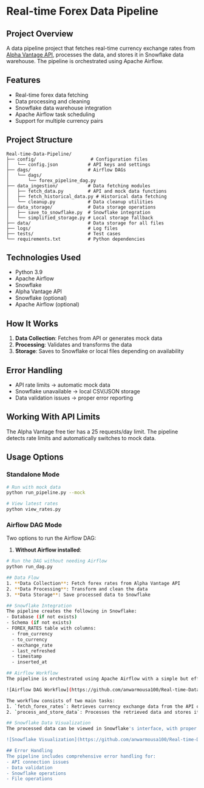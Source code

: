 # Real-time Forex Data Pipeline

## Project Overview
A data pipeline project that fetches real-time currency exchange rates from [Alpha Vantage API](https://www.alphavantage.co), processes the data, and stores it in Snowflake data warehouse. The pipeline is orchestrated using Apache Airflow.

## Features
- Real-time forex data fetching
- Data processing and cleaning
- Snowflake data warehouse integration
- Apache Airflow task scheduling
- Support for multiple currency pairs

## Project Structure
```
Real-time-Data-Pipeline/
├── config/                    # Configuration files
│   └── config.json           # API keys and settings
├── dags/                     # Airflow DAGs
│   └── dags/
│       └── forex_pipeline_dag.py
├── data_ingestion/           # Data fetching modules
│   ├── fetch_data.py         # API and mock data functions
│   ├── fetch_historical_data.py # Historical data fetching
│   └── cleanup.py            # Data cleanup utilities
├── data_storage/             # Data storage operations
│   ├── save_to_snowflake.py  # Snowflake integration
│   └── simplified_storage.py # Local storage fallback
├── data/                     # Data storage for all files
├── logs/                     # Log files
├── tests/                    # Test cases
└── requirements.txt          # Python dependencies
```

## Technologies Used
- Python 3.9
- Apache Airflow
- Snowflake
- Alpha Vantage API
- Snowflake (optional)
- Apache Airflow (optional)

## How It Works
1. **Data Collection**: Fetches from API or generates mock data
2. **Processing**: Validates and transforms the data
3. **Storage**: Saves to Snowflake or local files depending on availability

## Error Handling
- API rate limits → automatic mock data
- Snowflake unavailable → local CSV/JSON storage
- Data validation issues → proper error reporting

## Working With API Limits
The Alpha Vantage free tier has a 25 requests/day limit.
The pipeline detects rate limits and automatically switches to mock data.

## Usage Options

### Standalone Mode
```bash
# Run with mock data
python run_pipeline.py --mock

# View latest rates
python view_rates.py
```

### Airflow DAG Mode
Two options to run the Airflow DAG:

1. **Without Airflow installed**:
```bash
# Run the DAG without needing Airflow
python run_dag.py

## Data Flow
1. **Data Collection**: Fetch forex rates from Alpha Vantage API
2. **Data Processing**: Transform and clean the data
3. **Data Storage**: Save processed data to Snowflake

## Snowflake Integration
The pipeline creates the following in Snowflake:
- Database (if not exists)
- Schema (if not exists)
- FOREX_RATES table with columns:
  - from_currency
  - to_currency
  - exchange_rate
  - last_refreshed
  - timestamp
  - inserted_at

## Airflow Workflow
The pipeline is orchestrated using Apache Airflow with a simple but effective workflow:

![Airflow DAG Workflow](https://github.com/anwarmousa100/Real-time-Data-Pipeline/workflows/images/airflow_dag.png)

The workflow consists of two main tasks:
1. `fetch_forex_rates`: Retrieves currency exchange data from the API or generates mock data if needed
2. `process_and_store_data`: Processes the retrieved data and stores it in Snowflake or local storage

## Snowflake Data Visualization
The processed data can be viewed in Snowflake's interface, with proper staging and table creation:

![Snowflake Visualization](https://github.com/anwarmousa100/Real-time-Data-Pipeline/workflows/images/snowflake_view.png)

## Error Handling
The pipeline includes comprehensive error handling for:
- API connection issues
- Data validation
- Snowflake operations
- File operations

